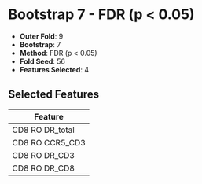 # Bootstrap 7 - FDR (p < 0.05)

- **Outer Fold**: 9
- **Bootstrap**: 7
- **Method**: FDR (p < 0.05)
- **Fold Seed**: 56
- **Features Selected**: 4

## Selected Features

| Feature |
|---------|
| CD8 RO DR_total |
| CD8 RO CCR5_CD3 |
| CD8 RO DR_CD3 |
| CD8 RO DR_CD8 |
